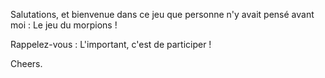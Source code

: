 Salutations, et bienvenue dans ce jeu que personne n'y avait pensé avant moi : Le jeu du morpions !

Rappelez-vous : L'important, c'est de participer !

Cheers.